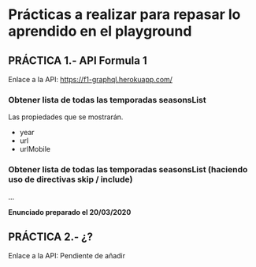 # Prácticas a realizar para repasar lo aprendido en el playground

## PRÁCTICA 1.- API Formula 1

Enlace a la API: https://f1-graphql.herokuapp.com/

### Obtener lista de todas las temporadas seasonsList

Las propiedades que se mostrarán.
* year
* url
* urlMobile

### Obtener lista de todas las temporadas seasonsList (haciendo uso de directivas skip / include)

...

**Enunciado preparado el 20/03/2020**

## PRÁCTICA 2.- ¿?

Enlace a la API: Pendiente de añadir


